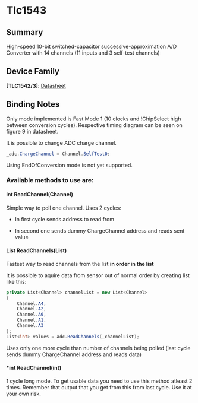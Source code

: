 # Tlc1543

## Summary

High-speed 10-bit switched-capacitor successive-approximation A/D Converter with 14 channels (11 inputs and 3 self-test channels)

## Device Family

**[TLC1542/3]**: [Datasheet](https://www.ti.com/lit/ds/symlink/tlc1543.pdf)

## Binding Notes

Only mode implemented is Fast Mode 1 (10 clocks and !ChipSelect high between conversion cycles). 
Respective timing diagram can be seen on figure 9 in datasheet.

It is possible to change ADC charge channel.

```c#
_adc.ChargeChannel = Channel.SelfTest0;
```

Using EndOfConversion mode is not yet supported.

### Available methods to use are:

#### int ReadChannel(Channel)

Simple way to poll one channel.
Uses 2 cycles:

- In first cycle sends address to read from

- In second one sends dummy ChargeChannel address and reads sent value

#### List<int> ReadChannels(List<Channel>)

Fastest way to read channels from the list **in order in the list**

It is possible to aquire data from sensor out of normal order by creating list like this:

```c#
private List<Channel> channelList = new List<Channel>
{
    Channel.A4,
    Channel.A2,
    Channel.A0,
    Channel.A1,
    Channel.A3
};
List<int> values = adc.ReadChannels(_channelList);
```

Uses only one more cycle than number of channels being polled (last cycle sends dummy ChargeChannel address and reads data)

#### *int ReadChannel(int)

1 cycle long mode. To get usable data you need to use this method atleast 2 times. Remember that output that you get from this from last cycle. Use it at your own risk.
